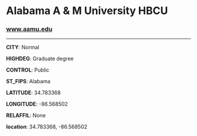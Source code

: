 # Alabama A & M University HBCU
### www.aamu.edu
---
**CITY**: Normal

**HIGHDEG**: Graduate degree

**CONTROL**: Public

**ST_FIPS**: Alabama

**LATITUDE**: 34.783368

**LONGITUDE**: -86.568502

**RELAFFIL**: None

**location**: 34.783368, -86.568502